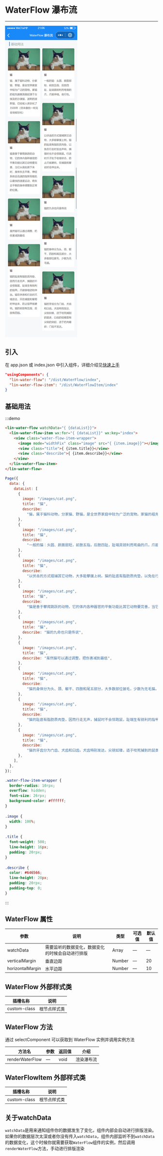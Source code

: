 # WaterFlow 瀑布流

---

 <div class="demo-outer-container">
     <div class="demo-inner-container">
        <div class="demo-content">
            <img class="demo-image" src='../../componentImage/water-flow.png' />
        </div>
     </div>
 </div>

## 引入

在 app.json 或 index.json 中引入组件，详细介绍见[快速上手](/#/start)

```json
"usingComponents": {
  "lin-water-flow": "/dist/WaterFlow/index",
  "lin-water-flow-item": "/dist/WaterFlowItem/index"
}
```

## 基础用法

:::demo

```html
<lin-water-flow watchData="{ {dataList}}">
  <lin-water-flow-item wx:for="{ {dataList}}" wx:key="index">
    <view class="water-flow-item-wrapper">
      <image mode="widthFix" class="image" src="{ {item.image}}"></image>
      <view class="title">{ {item.title}}</view>
      <view class="describe">{ {item.describe}}</view>
    </view>
  </lin-water-flow-item>
</lin-water-flow>
```

```javascript
Page({
  data: {
    dataList: [
      {
        image: "/images/cat.png",
        title: "猫",
        describe:
          "猫，属于猫科动物，分家猫、野猫，是全世界家庭中较为广泛的宠物。家猫的祖先据推测是起源于古埃及的沙漠猫，波斯的波斯猫，已经被人类驯化了3500年（但未像狗一样完全地被驯化）",
      },
      {
        image: "/images/cat.png",
        title: "猫",
        describe:
          "一般的猫：头圆、颜面部短，前肢五指，后肢四趾，趾端具锐利而弯曲的爪，爪能伸缩。夜行性。",
      },
      {
        image: "/images/cat.png",
        title: "猫",
        describe:
          "以伏击的方式猎捕其它动物，大多能攀援上树。猫的趾底有脂肪质肉垫，以免在行走时发出声响，捕猎时也不会惊跑鼠。行进时爪子处于收缩状态，防止爪被磨钝，在捕鼠和攀岩时会伸出来。",
      },
      {
        image: "/images/cat.png",
        title: "猫",
        describe:
          "猫是善于攀爬跳跃的动物，它的体内各种器官的平衡功能比其它动物要完善，当它从高处跳下来时，身体失去平衡，神经系统会迅速的指挥骨骼肌以最快的速度运动，将失去平衡的身体调整到正常的位置。",
      },
      {
        image: "/images/cat.png",
        title: "猫",
        describe: "猫的九命也只是传说",
      },
      {
        image: "/images/cat.png",
        title: "猫",
        describe: "虽然猫可以通过调整，把伤害减到最低",
      },
      {
        image: "/images/cat.png",
        title: "猫",
        describe:
          "猫的身体分为头、颈、躯干、四肢和尾五部分，大多数部位披毛，少数为无毛猫。",
      },
      {
        image: "/images/cat.png",
        title: "猫",
        describe:
          "猫的趾底有脂肪质肉垫，因而行走无声，捕鼠时不会惊跑鼠，趾端生有锐利的指甲。爪能够缩进和伸出。猫在休息和行走时爪缩进去，只在捕鼠和攀爬时伸出来，防止指甲被磨钝。猫的前肢有五指，后肢有四指。",
      },
      {
        image: "/images/cat.png",
        title: "猫",
        describe:
          "猫的牙齿分为门齿、犬齿和臼齿。犬齿特别发达，尖锐如锥，适于咬死捕到的鼠类，臼齿的咀嚼面有尖锐的突起，适于把肉嚼碎；门齿不发达。",
      },
    ],
  },
});
```

```css
.water-flow-item-wrapper {
  border-radius: 10rpx;
  overflow: hidden;
  font-size: 26rpx;
  background-color: #ffffff;
}

.image {
  width: 100%;
}

.title {
  font-weight: 500;
  line-height: 16px;
  padding: 20rpx;
}

.describe {
  color: #646566;
  line-height: 20px;
  padding: 20rpx;
  padding-top: 0;
}
```

:::

## WaterFlow 属性

| 参数             | 说明                                             | 类型   | 可选值 | 默认值 |
| ---------------- | ------------------------------------------------ | ------ | ------ | ------ |
| watchData        | 需要监听的数据变化，数据变化的时候会自动进行排版 | Array  | —      | —      |
| verticalMargin   | 垂直边距                                         | Number | —      | 20     |
| horizontalMargin | 水平边距                                         | Number | —      | 10     |

## WaterFlow 外部样式类

| 插槽名称     | 说明         |
| ------------ | ------------ |
| custom-class | 根节点样式类 |

## WaterFlow 方法

通过 selectComponent 可以获取到 WaterFlow 实例并调用实例方法

| 方法名          | 参数 | 返回值 | 介绍       |
| --------------- | ---- | ------ | ---------- |
| renderWaterFlow | —    | void   | 渲染瀑布流 |

## WaterFlowItem 外部样式类

| 插槽名称     | 说明         |
| ------------ | ------------ |
| custom-class | 根节点样式类 |

## 关于watchData

`watchData`是用来通知组件你的数据发生了变化，组件内部会自动进行排版渲染。如果你的数据层次太深或者你没有传入`watchData`，组件内部监听不到`watchData`的数据变化，这个时候你就需要获取`WaterFlow`组件的实例，然后调用`renderWaterFlow`方法，手动进行排版渲染
